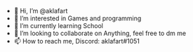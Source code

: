 - 👋 Hi, I’m @aklafart
- 👀 I’m interested in Games and programming
- 🌱 I’m currently learning School
- 💞️ I’m looking to collaborate on Anything, feel free to dm me
- 📫 How to reach me, Discord: aklafart#1051

<!---
aklafart/aklafart is a ✨ special ✨ repository because its `README.md` (this file) appears on your GitHub profile.
You can click the Preview link to take a look at your changes.
--->
